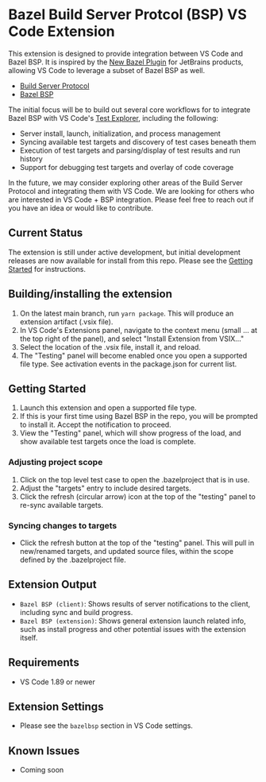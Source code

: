 # Bazel Build Server Protcol (BSP) VS Code Extension

This extension is designed to provide integration between VS Code and Bazel BSP.  It is inspired by the [New Bazel Plugin](https://lp.jetbrains.com/new-bazel-plugin/) for JetBrains products, allowing VS Code to leverage a subset of Bazel BSP as well.

- [Build Server Protocol](https://build-server-protocol.github.io/)
- [Bazel BSP](https://github.com/JetBrains/bazel-bsp)

The initial focus will be to build out several core workflows for to integrate Bazel BSP with VS Code's [Test Explorer](https://code.visualstudio.com/api/extension-guides/testing), including the following:
- Server install, launch, initialization, and process management
- Syncing available test targets and discovery of test cases beneath them
- Execution of test targets and parsing/display of test results and run history
- Support for debugging test targets and overlay of code coverage

In the future, we may consider exploring other areas of the Build Server Protocol and integrating them with VS Code.  We are looking for others who are interested in VS Code + BSP integration.  Please feel free to reach out if you have an idea or would like to contribute.

## Current Status
The extension is still under active development, but initial development releases are now available for install from this repo.  Please see the [Getting Started](https://github.com/uber/vscode-bazel-bsp/blob/main/docs/getting_started.md) for instructions.

## Building/installing the extension
1. On the latest main branch, run `yarn package`.  This will produce an extension artifact (.vsix file).
2. In VS Code's Extensions panel, navigate to the context menu (small ... at the top right of the panel), and select "Install Extension from VSIX..."
3. Select the location of the .vsix file, install it, and reload.
4. The "Testing" panel will become enabled once you open a supported file type. See activation events in the package.json for current list.

## Getting Started
1. Launch this extension and open a supported file type.
2. If this is your first time using Bazel BSP in the repo, you will be prompted to install it. Accept the notification to proceed.
3. View the "Testing" panel, which will show progress of the load, and show available test targets once the load is complete.

### Adjusting project scope
1. Click on the top level test case to open the .bazelproject that is in use.
2. Adjust the "targets" entry to include desired targets.
3. Click the refresh (circular arrow) icon at the top of the "testing" panel to re-sync available targets.

### Syncing changes to targets
- Click the refresh button at the top of the "testing" panel. This will pull in new/renamed targets, and updated source files, within the scope defined by the .bazelproject file.

## Extension Output
- `Bazel BSP (client)`: Shows results of server notifications to the client, including sync and build progress.
- `Bazel BSP (extension)`: Shows general extension launch related info, such as install progress and other potential issues with the extension itself.

## Requirements
- VS Code 1.89 or newer

## Extension Settings
- Please see the `bazelbsp` section in VS Code settings.

## Known Issues
- Coming soon
